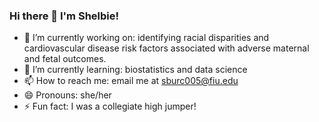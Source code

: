### Hi there 👋 I'm Shelbie!


- 🔭 I’m currently working on: identifying racial disparities and cardiovascular disease risk factors associated with adverse maternal and fetal outcomes.
- 🌱 I’m currently learning: biostatistics and data science
- 📫 How to reach me: email me at sburc005@fiu.edu
- 😄 Pronouns: she/her
- ⚡ Fun fact: I was a collegiate high jumper!


<!-- - 👯 I’m looking to collaborate on ...
- 🤔 I’m looking for help with ...
- 💬 Ask me about ...
-->
